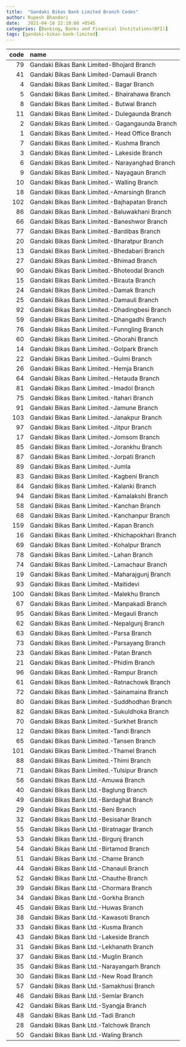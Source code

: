 ```yaml
---
title:  "Gandaki Bikas Bank Limited Branch Codes"
author: Rupesh Bhandari
date:   2021-04-18 22:10:00 +0545
categories: [Banking, Banks and Financial Institutions(BFI)]
tags: [gandaki-bikas-bank-limited]
---
```


|   code | name                                             |
|-------:|:-------------------------------------------------|
|     79 | Gandaki Bikas Bank Limited-Bhojard Branch        |
|     41 | Gandaki Bikas Bank Limited-Damauli Branch        |
|      4 | Gandaki Bikas Bank Limited.- Bagar Branch        |
|      5 | Gandaki Bikas Bank Limited.- Bhairahawa Branch   |
|      8 | Gandaki Bikas Bank Limited.- Butwal Branch       |
|     11 | Gandaki Bikas Bank Limited.- Dulegaunda Branch   |
|      2 | Gandaki Bikas Bank Limited.- Gagangaunda Branch  |
|      1 | Gandaki Bikas Bank Limited.- Head Office Branch  |
|      7 | Gandaki Bikas Bank Limited.- Kushma Branch       |
|      3 | Gandaki Bikas Bank Limited.- Lakeside Branch     |
|      6 | Gandaki Bikas Bank Limited.- Narayanghad Branch  |
|      9 | Gandaki Bikas Bank Limited.- Nayagaun Branch     |
|     10 | Gandaki Bikas Bank Limited.- Walling Branch      |
|     18 | Gandaki Bikas Bank Limited.-Amarsingh Branch     |
|    102 | Gandaki Bikas Bank Limited.-Bajhapatan Branch    |
|     86 | Gandaki Bikas Bank Limited.-Baluwakhani Branch   |
|     66 | Gandaki Bikas Bank Limited.-Baneshwor Branch     |
|     77 | Gandaki Bikas Bank Limited.-Bardibas Branch      |
|     20 | Gandaki Bikas Bank Limited.-Bharatpur Branch     |
|     13 | Gandaki Bikas Bank Limited.-Bhedabari Branch     |
|     27 | Gandaki Bikas Bank Limited.-Bhimad Branch        |
|     90 | Gandaki Bikas Bank Limited.-Bhoteodal Branch     |
|     15 | Gandaki Bikas Bank Limited.-Birauta Branch       |
|     24 | Gandaki Bikas Bank Limited.-Damak Branch         |
|     25 | Gandaki Bikas Bank Limited.-Damauli Branch       |
|     92 | Gandaki Bikas Bank Limited.-Dhadingbesi Branch   |
|     59 | Gandaki Bikas Bank Limited.-Dhangadhi Branch     |
|     76 | Gandaki Bikas Bank Limited.-Funngling Branch     |
|     60 | Gandaki Bikas Bank Limited.-Ghorahi Branch       |
|     14 | Gandaki Bikas Bank Limited.-Golpark Branch       |
|     22 | Gandaki Bikas Bank Limited.-Gulmi Branch         |
|     26 | Gandaki Bikas Bank Limited.-Hemja Branch         |
|     64 | Gandaki Bikas Bank Limited.-Hetauda Branch       |
|     81 | Gandaki Bikas Bank Limited.-Imadol Branch        |
|     75 | Gandaki Bikas Bank Limited.-Itahari Branch       |
|     91 | Gandaki Bikas Bank Limited.-Jamune Branch        |
|    103 | Gandaki Bikas Bank Limited.-Janakpur Branch      |
|     97 | Gandaki Bikas Bank Limited.-Jitpur Branch        |
|     17 | Gandaki Bikas Bank Limited.-Jomsom Branch        |
|     85 | Gandaki Bikas Bank Limited.-Jorankhu Branch      |
|     87 | Gandaki Bikas Bank Limited.-Jorpati Branch       |
|     89 | Gandaki Bikas Bank Limited.-Jumla                |
|     83 | Gandaki Bikas Bank Limited.-Kagbeni Branch       |
|     84 | Gandaki Bikas Bank Limited.-Kalanki Branch       |
|     94 | Gandaki Bikas Bank Limited.-Kamalakshi Branch    |
|     58 | Gandaki Bikas Bank Limited.-Kanchan Branch       |
|     68 | Gandaki Bikas Bank Limited.-Kanchanpur Branch    |
|    159 | Gandaki Bikas Bank Limited.-Kapan Branch         |
|     16 | Gandaki Bikas Bank Limited.-Khichapokhari Branch |
|     69 | Gandaki Bikas Bank Limited.-Kohalpur Branch      |
|     78 | Gandaki Bikas Bank Limited.-Lahan Branch         |
|     74 | Gandaki Bikas Bank Limited.-Lamachaur Branch     |
|     19 | Gandaki Bikas Bank Limited.-Maharajgunj Branch   |
|     93 | Gandaki Bikas Bank Limited.-Maitidevi            |
|    100 | Gandaki Bikas Bank Limited.-Malekhu Branch       |
|     67 | Gandaki Bikas Bank Limited.-Manpakadi Branch     |
|     95 | Gandaki Bikas Bank Limited.-Megauli Branch       |
|     62 | Gandaki Bikas Bank Limited.-Nepalgunj Branch     |
|     63 | Gandaki Bikas Bank Limited.-Parsa Branch         |
|     73 | Gandaki Bikas Bank Limited.-Parsayang Branch     |
|     23 | Gandaki Bikas Bank Limited.-Patan Branch         |
|     21 | Gandaki Bikas Bank Limited.-Phidim Branch        |
|     96 | Gandaki Bikas Bank Limited.-Rampur Branch        |
|     61 | Gandaki Bikas Bank Limited.-Ratnachowk Branch    |
|     72 | Gandaki Bikas Bank Limited.-Sainamaina Branch    |
|     80 | Gandaki Bikas Bank Limited.-Suddhodhan Branch    |
|     82 | Gandaki Bikas Bank Limited.-Sukuldhoka Branch    |
|     70 | Gandaki Bikas Bank Limited.-Surkhet Branch       |
|     12 | Gandaki Bikas Bank Limited.-Tandi Branch         |
|     65 | Gandaki Bikas Bank Limited.-Tansen Branch        |
|    101 | Gandaki Bikas Bank Limited.-Thamel Branch        |
|     88 | Gandaki Bikas Bank Limited.-Thimi Branch         |
|     71 | Gandaki Bikas Bank Limited.-Tulsipur Branch      |
|     56 | Gandaki Bikas Bank Ltd.-Amuwa Branch             |
|     40 | Gandaki Bikas Bank Ltd.-Baglung Branch           |
|     49 | Gandaki Bikas Bank Ltd.-Bardaghat Branch         |
|     29 | Gandaki Bikas Bank Ltd.-Beni Branch              |
|     32 | Gandaki Bikas Bank Ltd.-Besisahar Branch         |
|     55 | Gandaki Bikas Bank Ltd.-Biratnagar Branch        |
|     53 | Gandaki Bikas Bank Ltd.-Birgunj Branch           |
|     54 | Gandaki Bikas Bank Ltd.-Birtamod Branch          |
|     51 | Gandaki Bikas Bank Ltd.-Chame Branch             |
|     44 | Gandaki Bikas Bank Ltd.-Chanauli Branch          |
|     52 | Gandaki Bikas Bank Ltd.-Chauthe Branch           |
|     39 | Gandaki Bikas Bank Ltd.-Chormara Branch          |
|     34 | Gandaki Bikas Bank Ltd.-Gorkha Branch            |
|     45 | Gandaki Bikas Bank Ltd.-Huwas Branch             |
|     38 | Gandaki Bikas Bank Ltd.-Kawasoti Branch          |
|     33 | Gandaki Bikas Bank Ltd.-Kusma Branch             |
|     43 | Gandaki Bikas Bank Ltd.-Lakeside Branch          |
|     31 | Gandaki Bikas Bank Ltd.-Lekhanath Branch         |
|     37 | Gandaki Bikas Bank Ltd.-Muglin Branch            |
|     35 | Gandaki Bikas Bank Ltd.-Narayangarh Branch       |
|     30 | Gandaki Bikas Bank Ltd.-New Road Branch          |
|     57 | Gandaki Bikas Bank Ltd.-Samakhusi Branch         |
|     46 | Gandaki Bikas Bank Ltd.-Semlar Branch            |
|     42 | Gandaki Bikas Bank Ltd.-Syangja Branch           |
|     48 | Gandaki Bikas Bank Ltd.-Tadi Branch              |
|     28 | Gandaki Bikas Bank Ltd.-Talchowk Branch          |
|     50 | Gandaki Bikas Bank Ltd.-Waling Branch            |
